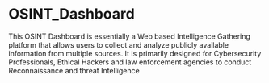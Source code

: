 # OSINT_Dashboard
This OSINT Dashboard is essentially a Web based Intelligence Gathering platform that allows users to collect and analyze publicly available information from multiple sources. It is primarily designed for Cybersecurity Professionals, Ethical Hackers and law enforcement agencies to conduct Reconnaissance and threat Intelligence
